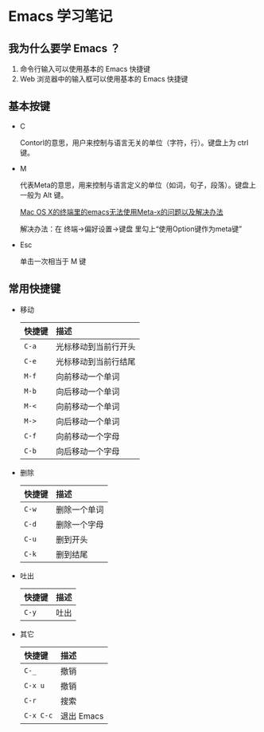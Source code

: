 # Emacs 学习笔记

## 我为什么要学 Emacs ？

1.  命令行输入可以使用基本的 Emacs 快捷键
2.  Web 浏览器中的输入框可以使用基本的 Emacs 快捷键

## 基本按键

*   C

    Contorl的意思，用户来控制与语言无关的单位（字符，行）。键盘上为 ctrl 键。

*   M

    代表Meta的意思，用来控制与语言定义的单位（如词，句子，段落）。键盘上一般为 Alt 键。

    [Mac OS X的终端里的emacs无法使用Meta-x的问题以及解决办法](http://blog.sina.com.cn/s/blog_62b58cd00100z9p0.html)

    解决办法：在 终端->偏好设置->键盘 里勾上“使用Option键作为meta键”

*   Esc

    单击一次相当于 M 键

## 常用快捷键

*   移动

    | 快捷键        | 描述 |
    |:--------------|:-----|
    | `C-a`         | 光标移动到当前行开头
    | `C-e`         | 光标移动到当前行结尾
    | `M-f`         | 向前移动一个单词
    | `M-b`         | 向后移动一个单词
    | `M-<`         | 向前移动一个单词
    | `M->`         | 向后移动一个单词
    | `C-f`         | 向前移动一个字母
    | `C-b`         | 向后移动一个字母

*   删除

    | 快捷键        | 描述 |
    |:--------------|:-----|
    | `C-w`         | 删除一个单词
    | `C-d`         | 删除一个字母
    | `C-u`         | 删到开头
    | `C-k`         | 删到结尾

*   吐出

    | 快捷键        | 描述 |
    |:--------------|:-----|
    | `C-y`         | 吐出

*   其它

    | 快捷键        | 描述 |
    |:--------------|:-----|
    | `C-_`         | 撤销
    | `C-x u`       | 撤销
    | `C-r`         | 搜索
    | `C-x C-c`     | 退出 Emacs

